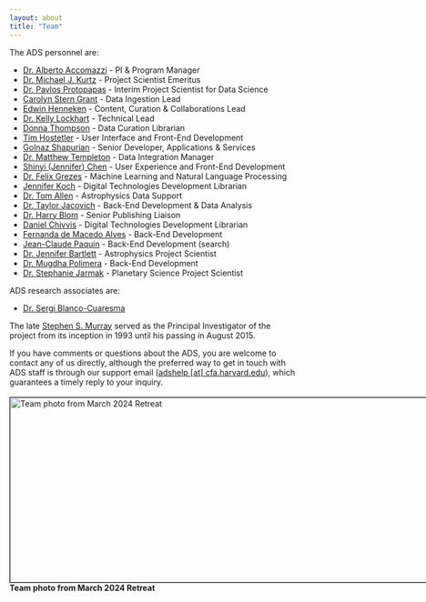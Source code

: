 ```yaml
---
layout: about
title: "Team"
---
```


The ADS personnel are:

- [Dr. Alberto Accomazzi](../team/team/aaccomazzi.html) - PI & Program Manager  
- [Dr. Michael J. Kurtz](../team/team/mkurtz.html) - Project Scientist Emeritus
- [Dr. Pavlos Protopapas](../team/team/pprotopapas.html) - Interim Project Scientist for Data Science
- [Carolyn Stern Grant](../team/team/csterngrant.html) - Data Ingestion Lead   
- [Edwin Henneken](../team/team/ehenneken.html) - Content, Curation & Collaborations Lead
- [Dr. Kelly Lockhart](../team/team/klockhart.html) - Technical Lead
- [Donna Thompson](../team/team/dthompson.html) - Data Curation Librarian  
- [Tim Hostetler](../team/team/thostetler.html) - User Interface and Front-End Development  
- [Golnaz Shapurian](../team/team/gshapurian.html) - Senior Developer, Applications & Services   
- [Dr. Matthew Templeton](../team/team/mtempleton.html) - Data Integration Manager
- [Shinyi (Jennifer) Chen](../team/team/schen.html) - User Experience and Front-End Development  
- [Dr. Felix Grezes](../team/team/fgrezes.html) - Machine Learning and Natural Language Processing
- [Jennifer Koch](../team/team/jkoch.html) - Digital Technologies Development Librarian
- [Dr. Tom Allen](../team/team/tallen.html) - Astrophysics Data Support
- [Dr. Taylor Jacovich](../team/team/tjacovich.html) - Back-End Development & Data Analysis
- [Dr. Harry Blom](../team/team/hblom.html) - Senior Publishing Liaison
- [Daniel Chivvis](../team/team/dchivvis.html) - Digital Technologies Development Librarian
- [Fernanda de Macedo Alves](../team/team/fdemacedoalves.html) - Back-End Development
- [Jean-Claude Paquin](../team/team/jcpaquin.html) - Back-End Development (search)
- [Dr. Jennifer Bartlett](../team/team/jbartlett.html) - Astrophysics Project Scientist
- [Dr. Mugdha Polimera](../team/team/mpolimera.html) - Back-End Development
- [Dr. Stephanie Jarmak](../team/team/sjarmak.html) - Planetary Science Project Scientist

ADS research associates are:
- [Dr. Sergi Blanco-Cuaresma](../team/team/sblancocuaresma.html)

The late [Stephen S. Murray](https://www.cfa.harvard.edu/news/stephen-s-murray-high-energy-astrophysicist-dies-age-70) served as the Principal Investigator of the project from its inception in 1993 until his passing in August 2015.

If you have comments or questions about the ADS, you are welcome to contact any of us directly, although the preferred way to get in touch with ADS staff is through our support email ([adshelp [at] cfa.harvard.edu](mailto:adshelp@cfa.harvard.edu)), which guarantees a timely reply to your inquiry.

<div>

<div style="float:left;">
  <div class="floated_img">
   <img src="{{ site.baseurl }}/about/team/img/Team_photo_Mar2024.jpeg" alt="Team photo from March 2024 Retreat" height="325" width="1000" alt="Image" style="float: left; margin: 4px 10px 0px 0px; border: 1px solid #000000;">
  </div>
  <div class="textlabel">
    <p><B>Team photo from March 2024 Retreat</B></p>
  </div>

</div>